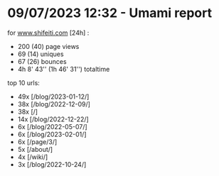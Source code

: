 # 09/07/2023 12:32 - Umami report
for www.shifeiti.com [24h] :

 - 200 (40) page views
 - 69 (14) uniques
 - 67 (26) bounces
 - 4h 8' 43'' (1h 46' 31'') totaltime


top 10 urls:
 - 49x [/blog/2023-01-12/]
 - 38x [/blog/2022-12-09/]
 - 38x [/]
 - 14x [/blog/2022-12-22/]
 - 6x [/blog/2022-05-07/]
 - 6x [/blog/2023-02-01/]
 - 6x [/page/3/]
 - 5x [/about/]
 - 4x [/wiki/]
 - 3x [/blog/2022-10-24/]


